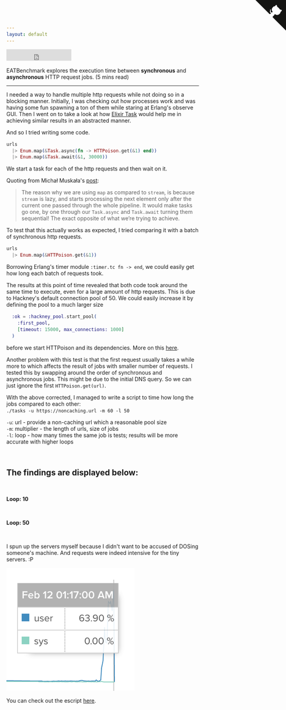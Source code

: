 ```yaml
---
layout: default
---
```


<iframe src="https://ghbtns.com/github-btn.html?user=holyxiaoxin&amp;repo=async-tasks-benchmark&amp;type=watch&amp;count=true&amp;size=large"
  allowtransparency="true" frameborder="0" scrolling="0" width="170" height="30"></iframe><br>

EATBenchmark explores the execution time between **synchronous** and **asynchronous** HTTP request jobs. (5 mins read)

---

I needed a way to handle multiple http requests while not doing so in a blocking manner.
Initially, I was checking out how processes work and was having some fun spawning a ton of them while staring at Erlang's observe GUI.
Then I went on to take a look at how [Elixir Task](http://elixir-lang.org/docs/v1.1/elixir/Task.html) would help me in achieving similar results in an abstracted manner.

And so I tried writing some code.

~~~ elixir
urls
  |> Enum.map(&Task.async(fn -> HTTPoison.get(&1) end))
  |> Enum.map(&Task.await(&1, 30000))
~~~

We start a task for each of the http requests and then wait on it.

Quoting from Michał Muskała's [post](http://michal.muskala.eu/2015/08/06/parallel-downloads-in-elixir.html):

>The reason why we are using `map` as compared to `stream`,
>is because `stream` is lazy, and starts processing the next element
>only after the current one passed through the whole pipeline.
>It would make tasks go one, by one through our `Task.async` and `Task.await` turning them sequential!
>The exact opposite of what we’re trying to achieve.

To test that this actually works as expected, I tried comparing it with a batch of synchronous http requests.

~~~ elixir
urls
  |> Enum.map(&HTTPoison.get(&1))
~~~

Borrowing Erlang's timer module `:timer.tc fn -> end`, we could easily get how long each batch of requests took.

The results at this point of time revealed that both code took around the same time to execute, even for a large amount of http requests.
This is due to Hackney's default connection pool of 50. We could easily increase it by defining the pool to a much larger size

~~~ elixir
  :ok = :hackney_pool.start_pool(
    :first_pool,
    [timeout: 15000, max_connections: 1000]
  )
~~~

before we start HTTPoison and its dependencies. More on this [here](https://github.com/edgurgel/httpoison/issues/73).

Another problem with this test is that the first request usually takes a while more to which affects
the result of jobs with smaller number of requests. I tested this by swapping around the order of synchronous and asynchronous jobs.
This might be due to the initial DNS query. So we can just ignore the first `HTTPoison.get(url)`.

With the above corrected, I managed to write a script to time how long the jobs compared to each other:  
`./tasks -u https://noncaching.url -m 60 -l 50`

`-u`: url - provide a non-caching url which a reasonable pool size  
`-m`: multiplier - the length of urls, size of jobs  
`-l`: loop - how many times the same job is tests; results will be more accurate with higher loops

<br>

## The findings are displayed below:

<br>

**Loop: 10**

<canvas id="my-chart-1"></canvas>
<div id="js-legend-1" class="chart-legend"></div>
<br>

**Loop: 50**

<canvas id="my-chart-2"></canvas>
<div id="js-legend-2" class="chart-legend"></div>

<br>

I spun up the servers myself because I didn't want to be accused of DOSing someone's machine.
And requests were indeed intensive for the tiny servers. :P

![server_cpu](images/server_cpu.png)

You can check out the escript [here](https://github.com/holyxiaoxin/async-tasks-benchmark/blob/master/lib/tasks.ex).

<a href="https://github.com/holyxiaoxin/async-tasks-benchmark" class="github-corner"><svg width="80" height="80" viewBox="0 0 250 250" style="fill:#151513; color:#fff; position: absolute; top: 0; border: 0; right: 0;"><path d="M0,0 L115,115 L130,115 L142,142 L250,250 L250,0 Z"></path><path d="M128.3,109.0 C113.8,99.7 119.0,89.6 119.0,89.6 C122.0,82.7 120.5,78.6 120.5,78.6 C119.2,72.0 123.4,76.3 123.4,76.3 C127.3,80.9 125.5,87.3 125.5,87.3 C122.9,97.6 130.6,101.9 134.4,103.2" fill="currentColor" style="transform-origin: 130px 106px;" class="octo-arm"></path><path d="M115.0,115.0 C114.9,115.1 118.7,116.5 119.8,115.4 L133.7,101.6 C136.9,99.2 139.9,98.4 142.2,98.6 C133.8,88.0 127.5,74.4 143.8,58.0 C148.5,53.4 154.0,51.2 159.7,51.0 C160.3,49.4 163.2,43.6 171.4,40.1 C171.4,40.1 176.1,42.5 178.8,56.2 C183.1,58.6 187.2,61.8 190.9,65.4 C194.5,69.0 197.7,73.2 200.1,77.6 C213.8,80.2 216.3,84.9 216.3,84.9 C212.7,93.1 206.9,96.0 205.4,96.6 C205.1,102.4 203.0,107.8 198.3,112.5 C181.9,128.9 168.3,122.5 157.7,114.1 C157.9,116.9 156.7,120.9 152.7,124.9 L141.0,136.5 C139.8,137.7 141.6,141.9 141.8,141.8 Z" fill="currentColor" class="octo-body"></path></svg></a><style>.github-corner:hover .octo-arm{animation:octocat-wave 560ms ease-in-out}@keyframes octocat-wave{0%,100%{transform:rotate(0)}20%,60%{transform:rotate(-25deg)}40%,80%{transform:rotate(10deg)}}@media (max-width:500px){.github-corner:hover .octo-arm{animation:none}.github-corner .octo-arm{animation:octocat-wave 560ms ease-in-out}}</style>
